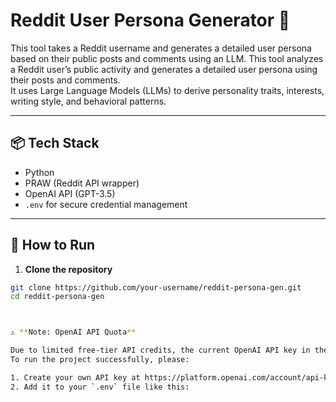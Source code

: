 # Reddit User Persona Generator 🧠

This tool takes a Reddit username and generates a detailed user persona based on their public posts and comments using an LLM.
This tool analyzes a Reddit user’s public activity and generates a detailed user persona using their posts and comments.  
It uses Large Language Models (LLMs) to derive personality traits, interests, writing style, and behavioral patterns.

---

## 📦 Tech Stack
- Python
- PRAW (Reddit API wrapper)
- OpenAI API (GPT-3.5)
- `.env` for secure credential management

---

## 🚀 How to Run

1. **Clone the repository**
```bash
git clone https://github.com/your-username/reddit-persona-gen.git
cd reddit-persona-gen



⚠️ **Note: OpenAI API Quota**

Due to limited free-tier API credits, the current OpenAI API key in the `.env` file may not work or may be exhausted.  
To run the project successfully, please:

1. Create your own API key at https://platform.openai.com/account/api-keys
2. Add it to your `.env` file like this:

